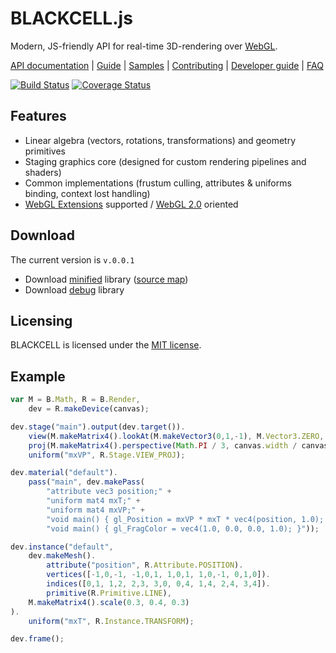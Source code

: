 # BLACKCELL.js

Modern, JS-friendly API for real-time 3D-rendering over [WebGL](http://www.khronos.org/registry/webgl/specs/latest/1.0/).

[API documentation](http://blackcelljs.com/api/B.html) | [Guide](http://blackcelljs.com/guide.html) | [Samples](http://blackcelljs.com/) | [Contributing](CONTRIBUTING.md)  | [Developer guide](https://github.com/vsergey3d/blackcell/wiki/Developer-guide)  | [FAQ](http://stackoverflow.com/questions/tagged/blackcell)

[![Build Status](https://travis-ci.org/vsergey3d/blackcell.svg?branch=master)](https://travis-ci.org/vsergey3d/blackcell)
[![Coverage Status](https://coveralls.io/repos/vsergey3d/blackcell/badge.svg?branch=master&service=github)](https://coveralls.io/github/vsergey3d/blackcell?branch=master)

## Features

- Linear algebra (vectors, rotations, transformations) and geometry primitives
- Staging graphics core (designed for custom rendering pipelines and shaders)
- Common implementations (frustum culling, attributes & uniforms binding, context lost handling)
- [WebGL Extensions](http://www.khronos.org/registry/webgl/extensions/) supported / [WebGL 2.0](http://www.khronos.org/registry/webgl/specs/latest/2.0/) oriented

## Download

The current version is `v.0.0.1`

- Download [minified](http://blackcelljs.com/b.min.zip) library ([source map](http://blackcelljs.com/b.map.zip))
- Download [debug](http://blackcelljs.com/b.zip) library

## Licensing

BLACKCELL is licensed under the [MIT license](LICENSE.md).

## Example

```javascript
var M = B.Math, R = B.Render,
    dev = R.makeDevice(canvas);

dev.stage("main").output(dev.target()).
    view(M.makeMatrix4().lookAt(M.makeVector3(0,1,-1), M.Vector3.ZERO, M.Vector3.Y)).
    proj(M.makeMatrix4().perspective(Math.PI / 3, canvas.width / canvas.height, 0.1, 1000)).
    uniform("mxVP", R.Stage.VIEW_PROJ);

dev.material("default").
    pass("main", dev.makePass(
        "attribute vec3 position;" +
        "uniform mat4 mxT;" +
        "uniform mat4 mxVP;" +
        "void main() { gl_Position = mxVP * mxT * vec4(position, 1.0); }",
        "void main() { gl_FragColor = vec4(1.0, 0.0, 0.0, 1.0); }"));

dev.instance("default",
    dev.makeMesh().
        attribute("position", R.Attribute.POSITION).
        vertices([-1,0,-1, -1,0,1, 1,0,1, 1,0,-1, 0,1,0]).
        indices([0,1, 1,2, 2,3, 3,0, 0,4, 1,4, 2,4, 3,4]).
        primitive(R.Primitive.LINE),
    M.makeMatrix4().scale(0.3, 0.4, 0.3)
).
    uniform("mxT", R.Instance.TRANSFORM);

dev.frame();
```
